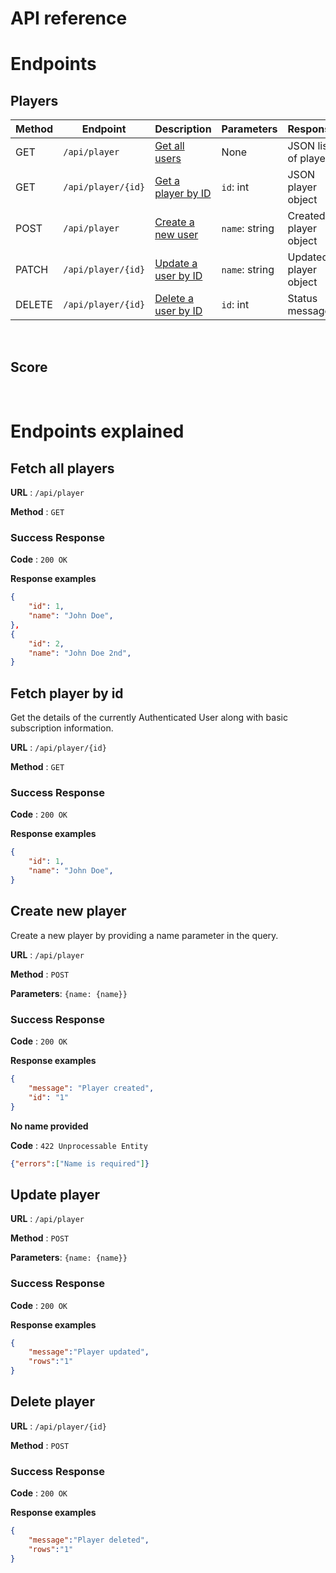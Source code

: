 # API reference

# Endpoints
## Players
| Method  | Endpoint            | Description                               | Parameters           | Response               |
|---------|---------------------|-------------------------------------------|----------------------|------------------------|
| GET     | `/api/player`       | [Get all users](#fetch-all-players)       | None                 | JSON list of players   |
| GET     | `/api/player/{id}`  | [Get a player by ID](#fetch-player-by-id) | `id`: int            | JSON player object     |
| POST    | `/api/player`       | [Create a new user](#create-new-player)   | `name`: string       | Created player object  |
| PATCH   | `/api/player/{id}`  | [Update a user by ID](#update-player)     | `name`: string       | Updated player object  |
| DELETE  | `/api/player/{id}`  | [Delete a user by ID](#delete-player)     | `id`: int            | Status message         |

<br>

## Score

<br>

# Endpoints explained

## Fetch all players 

**URL** : `/api/player`

**Method** : `GET`


### Success Response

**Code** : `200 OK`

**Response examples**

```json
{
    "id": 1,
    "name": "John Doe",
},
{
    "id": 2,
    "name": "John Doe 2nd",
}
```

## Fetch player by id

Get the details of the currently Authenticated User along with basic
subscription information.

**URL** : `/api/player/{id}`

**Method** : `GET`


### Success Response

**Code** : `200 OK`

**Response examples**

```json
{
    "id": 1,
    "name": "John Doe",
}
```

## Create new player

Create a new player by providing a name parameter in the query.

**URL** : `/api/player`

**Method** : `POST`

**Parameters**: `{name: {name}}`

### Success Response

**Code** : `200 OK`

**Response examples**

```json
{
    "message": "Player created",
    "id": "1"
}
```

**No name provided**

**Code** : `422 Unprocessable Entity`
```json
{"errors":["Name is required"]}
```

## Update player

**URL** : `/api/player`

**Method** : `POST`

**Parameters**: `{name: {name}}`

### Success Response

**Code** : `200 OK`

**Response examples**

```json
{
    "message":"Player updated",
    "rows":"1"
}
```

## Delete player

**URL** : `/api/player/{id}`

**Method** : `POST`

### Success Response

**Code** : `200 OK`

**Response examples**

```json
{
    "message":"Player deleted",
    "rows":"1"
}
```

